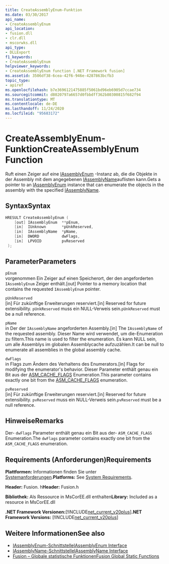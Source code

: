 ```yaml
---
title: CreateAssemblyEnum-Funktion
ms.date: 03/30/2017
api_name:
- CreateAssemblyEnum
api_location:
- fusion.dll
- clr.dll
- mscorwks.dll
api_type:
- DLLExport
f1_keywords:
- CreateAssemblyEnum
helpviewer_keywords:
- CreateAssemblyEnum function [.NET Framework fusion]
ms.assetid: 3506df38-6cea-42f6-946e-4287863bcfb3
topic_type:
- apiref
ms.openlocfilehash: b7e3696121475885f5061bd96eb6905d7ccae734
ms.sourcegitcommit: d8020797a6657d0fbbdff362b80300815f682f94
ms.translationtype: MT
ms.contentlocale: de-DE
ms.lasthandoff: 11/24/2020
ms.locfileid: "95683172"
---
```

# <a name="createassemblyenum-function"></a><span data-ttu-id="902d7-102">CreateAssemblyEnum-Funktion</span><span class="sxs-lookup"><span data-stu-id="902d7-102">CreateAssemblyEnum Function</span></span>

<span data-ttu-id="902d7-103">Ruft einen Zeiger auf eine [IAssemblyEnum](iassemblyenum-interface.md) -Instanz ab, die die Objekte in der Assembly mit dem angegebenen [IAssemblyName](iassemblyname-interface.md)auflisten kann.</span><span class="sxs-lookup"><span data-stu-id="902d7-103">Gets a pointer to an [IAssemblyEnum](iassemblyenum-interface.md) instance that can enumerate the objects in the assembly with the specified [IAssemblyName](iassemblyname-interface.md).</span></span>  
  
## <a name="syntax"></a><span data-ttu-id="902d7-104">Syntax</span><span class="sxs-lookup"><span data-stu-id="902d7-104">Syntax</span></span>  
  
```cpp  
HRESULT CreateAssemblyEnum (  
    [out] IAssemblyEnum  **pEnum,  
    [in]  IUnknown       *pUnkReserved,  
    [in]  IAssemblyName  *pName,  
    [in]  DWORD          dwFlags,  
    [in]  LPVOID         pvReserved  
 );  
```  
  
## <a name="parameters"></a><span data-ttu-id="902d7-105">Parameter</span><span class="sxs-lookup"><span data-stu-id="902d7-105">Parameters</span></span>  

 `pEnum`  
 <span data-ttu-id="902d7-106">vorgenommen Ein Zeiger auf einen Speicherort, der den angeforderten `IAssemblyEnum` Zeiger enthält.</span><span class="sxs-lookup"><span data-stu-id="902d7-106">[out] Pointer to a memory location that contains the requested `IAssemblyEnum` pointer.</span></span>  
  
 `pUnkReserved`  
 <span data-ttu-id="902d7-107">[in] Für zukünftige Erweiterungen reserviert.</span><span class="sxs-lookup"><span data-stu-id="902d7-107">[in] Reserved for future extensibility.</span></span> <span data-ttu-id="902d7-108">`pUnkReserved` muss ein NULL-Verweis sein.</span><span class="sxs-lookup"><span data-stu-id="902d7-108">`pUnkReserved` must be a null reference.</span></span>  
  
 `pName`  
 <span data-ttu-id="902d7-109">in Der der `IAssemblyName` angeforderten Assembly.</span><span class="sxs-lookup"><span data-stu-id="902d7-109">[in] The `IAssemblyName` of the requested assembly.</span></span> <span data-ttu-id="902d7-110">Dieser Name wird verwendet, um die-Enumeration zu filtern.</span><span class="sxs-lookup"><span data-stu-id="902d7-110">This name is used to filter the enumeration.</span></span> <span data-ttu-id="902d7-111">Es kann NULL sein, um alle Assemblys im globalen Assemblycache aufzuzählen.</span><span class="sxs-lookup"><span data-stu-id="902d7-111">It can be null to enumerate all assemblies in the global assembly cache.</span></span>  
  
 `dwFlags`  
 <span data-ttu-id="902d7-112">in Flags zum Ändern des Verhaltens des Enumerators.</span><span class="sxs-lookup"><span data-stu-id="902d7-112">[in] Flags for modifying the enumerator's behavior.</span></span> <span data-ttu-id="902d7-113">Dieser Parameter enthält genau ein Bit aus der [ASM_CACHE_FLAGS](asm-cache-flags-enumeration.md) Enumeration.</span><span class="sxs-lookup"><span data-stu-id="902d7-113">This parameter contains exactly one bit from the [ASM_CACHE_FLAGS](asm-cache-flags-enumeration.md) enumeration.</span></span>  
  
 `pvReserved`  
 <span data-ttu-id="902d7-114">[in] Für zukünftige Erweiterungen reserviert.</span><span class="sxs-lookup"><span data-stu-id="902d7-114">[in] Reserved for future extensibility.</span></span> <span data-ttu-id="902d7-115">`pvReserved` muss ein NULL-Verweis sein.</span><span class="sxs-lookup"><span data-stu-id="902d7-115">`pvReserved` must be a null reference.</span></span>  
  
## <a name="remarks"></a><span data-ttu-id="902d7-116">Hinweise</span><span class="sxs-lookup"><span data-stu-id="902d7-116">Remarks</span></span>  

 <span data-ttu-id="902d7-117">Der- `dwFlags` Parameter enthält genau ein Bit aus der- `ASM_CACHE_FLAGS` Enumeration.</span><span class="sxs-lookup"><span data-stu-id="902d7-117">The `dwFlags` parameter contains exactly one bit from the `ASM_CACHE_FLAGS` enumeration.</span></span>  
  
## <a name="requirements"></a><span data-ttu-id="902d7-118">Requirements (Anforderungen)</span><span class="sxs-lookup"><span data-stu-id="902d7-118">Requirements</span></span>  

 <span data-ttu-id="902d7-119">**Plattformen:** Informationen finden Sie unter [Systemanforderungen](../../get-started/system-requirements.md).</span><span class="sxs-lookup"><span data-stu-id="902d7-119">**Platforms:** See [System Requirements](../../get-started/system-requirements.md).</span></span>  
  
 <span data-ttu-id="902d7-120">**Header:** Fusion. h</span><span class="sxs-lookup"><span data-stu-id="902d7-120">**Header:** Fusion.h</span></span>  
  
 <span data-ttu-id="902d7-121">**Bibliothek:** Als Ressource in MsCorEE.dll enthalten</span><span class="sxs-lookup"><span data-stu-id="902d7-121">**Library:** Included as a resource in MsCorEE.dll</span></span>  
  
 <span data-ttu-id="902d7-122">**.NET Framework Versionen:**[!INCLUDE[net_current_v20plus](../../../../includes/net-current-v20plus-md.md)]</span><span class="sxs-lookup"><span data-stu-id="902d7-122">**.NET Framework Versions:** [!INCLUDE[net_current_v20plus](../../../../includes/net-current-v20plus-md.md)]</span></span>  
  
## <a name="see-also"></a><span data-ttu-id="902d7-123">Weitere Informationen</span><span class="sxs-lookup"><span data-stu-id="902d7-123">See also</span></span>

- [<span data-ttu-id="902d7-124">IAssemblyEnum-Schnittstelle</span><span class="sxs-lookup"><span data-stu-id="902d7-124">IAssemblyEnum Interface</span></span>](iassemblyenum-interface.md)
- [<span data-ttu-id="902d7-125">IAssemblyName-Schnittstelle</span><span class="sxs-lookup"><span data-stu-id="902d7-125">IAssemblyName Interface</span></span>](iassemblyname-interface.md)
- [<span data-ttu-id="902d7-126">Fusion – Globale statistische Funktionen</span><span class="sxs-lookup"><span data-stu-id="902d7-126">Fusion Global Static Functions</span></span>](fusion-global-static-functions.md)
